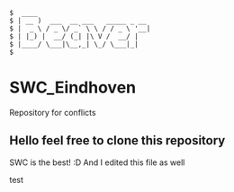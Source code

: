 ```
$  ____                            
$ | __ )  ___  __ ___   _____ _ __ 
$ |  _ \ / _ \/ _` \ \ / / _ \ '__|
$ | |_) |  __/ (_| |\ V /  __/ |   
$ |____/ \___|\__,_| \_/ \___|_|   
$                                
```

# SWC_Eindhoven
Repository for conflicts

## Hello feel free to clone this repository
SWC is the best! :D
And I edited this file as well


test
